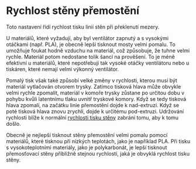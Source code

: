 Rychlost stěny přemostění
====
Toto nastavení řídí rychlost tisku linií stěn při překlenutí mezery.

U materiálů, které vyžadují, aby byl ventilátor zapnutý a s vysokými otáčkami (např. PLA), je obecně lepší tisknout mosty velmi pomalu. To umožňuje foukat hodně vzduchu na materiál, což způsobuje, že tuhne velmi rychle. Materiál potom nedostane tolik šancí na prověšení. To je méně efektivní u materiálů, které nepotřebují tak vysoké otáčky ventilátoru nebo u tiskáren, které nemají velmi výkonný ventilátor.

Pomalý tisk však také způsobí velké změny v rychlosti, kterou musí být materiál vytlačován otvorem trysky. Zatímco tisková hlava může obvykle velmi rychle zpomalit, materiál v komoře trysky zůstane po určitou dobu v pohybu kvůli latentnímu tlaku uvnitř tryskové komory. Když se tedy tisková hlava zpomalí, na začátku linie přemostění dojde k nad-extruzi. Když se poté tisková hlava znovu zrychlí, dojde k určitému pod-extruzi. Udržování rychlosti blíže k normální [rychlosti tisku stěny](../speed/speed_wall.md) zabrání tomu, aby k tomu došlo.

Obecně je nejlepší tisknout stěny přemostění velmi pomalu pomocí materiálů, které tisknou při nízkých teplotách, jako je například PLA. Při tisku s vysokoteplotními materiály, jako je polykarbonát, je lepší tisknout přemosťovací stěny přibližně stejnou rychlostí, jaká je obvyklá rychlost tisku stěny.
